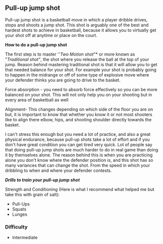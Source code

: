 ﻿
## Pull-up jump shot
Pull-up jump shot is a basketball move in which a player dribble drives, stops and shoots a jump shot.
 This shot is arguably one of the best and hardest shots to achieve in basketball, because it allows you to virtually get your shot off at anytime or place on the court.
 
 
****How to do a pull-up jump shot****

The first step is to master ''*Two Motion shot*"* or more known as  "*Traditional shot"*, the shot where you release the ball at the top of your jump. Reason behind mastering traditional shot is that it will allow you to get that needed balance for your shot. For example your shot is probably going to happen in the midrange or off of some type of explosive move where your defender thinks you are going to drive to the basket.

Force absorption - you need to absorb force effectively so you can be more balanced on your shot. This will not only help you on your shooting but in every area of basketball as well

Alignment- This changes depending on which side of the floor you are on but, it is important to know that whether you know it or not most shooters like to align there elbow, hips, and shooting shoulder directly towards the basket.

I can't stress this enough but you need a lot of practice, and also a great physical endurance, because pull-up shots take a lot of effort and if you don't have great condition you can get tired very quick. Lot of people say that doing pull-up jump shots are much harder to do in real game than doing it by themselves alone. The reason behind this is when you are practicing alone you don't know where the defender position is, and this shot has so many variances that can change the shot. From the speed in which your dribbling to when and where your defender contests.

***Drills to train your pull-up jump shot***
 
Strength and Conditioning (Here is what I recommend what helped me but take this with grain of salt):
-   Pull-Ups
-   Squats 
-  Lunges

### Difficulty

 - Intermediate

<!--stackedit_data:
eyJoaXN0b3J5IjpbMjA1OTY1NTYyNV19
-->